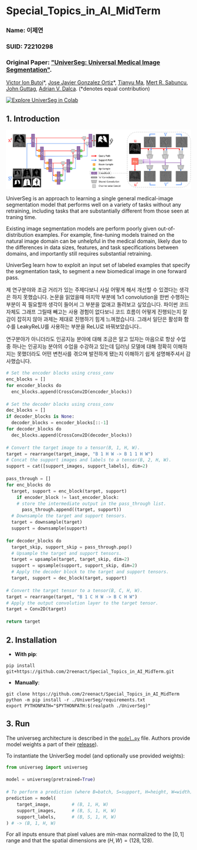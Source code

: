 # Special_Topics_in_AI_MidTerm
### Name: 이제연
### SUID: 72210298
### Original Paper: ["UniverSeg: Universal Medical Image Segmentation"](http://arxiv.org/abs/2304.06131).
[Victor Ion Butoi](https://victorbutoi.github.io)\*,
[Jose Javier Gonzalez Ortiz](https://josejg.com)\*,
[Tianyu Ma](https://www.linkedin.com/in/tianyu-ma-472219174/),
[Mert R. Sabuncu](https://sabuncu.engineering.cornell.edu/),
[John Guttag](https://people.csail.mit.edu/guttag/),
[Adrian V. Dalca](http://www.mit.edu/~adalca/). (\*denotes equal contribution)
 
[![Explore UniverSeg in Colab](https://colab.research.google.com/assets/colab-badge.svg)](https://colab.research.google.com/drive/10Vrbb6kyelXeGlGbmJhyhNkG9YwnwiBY)<br>

## 1. Introduction

![network](https://raw.githubusercontent.com/JJGO/UniverSeg/gh-pages/assets/images/network-architecture.png)

UniverSeg is an approach to learning a single general medical-image segmentation model that performs well on a variety of tasks without any retraining, including tasks that are substantially different from those seen at traning time.

Existing image segmentation models are perform poorly given out-of-distribution examples. For example, fine-tuning models trained on the natural image domain
can be unhelpful in the medical domain, likely due to the differences in data sizes, features, and task specifications between domains, and importantly still requires substantial retraining.

UniverSeg learn how to exploit an input set of labeled examples that specify the segmentation task, to segment a new biomedical image in one forward pass.

제 연구분야와 조금 거리가 있는 주제다보니 사실 어떻게 해서 개선할 수 있겠다는 생각은 하지 못했습니다.
논문을 읽었을때 마지막 부분에 1x1 convolution을 한번 수행하는 부분이 꼭 필요할까 생각이 들어서 그 부분을 없애고 돌려보고 싶었습니다.
파이썬 코드 자체도 그래프 그릴때 빼고는 사용 경험이 없다보니 코드 흐름이 어떻게 진행되는지 잘 감이 잡히지 않아 과제는 제대로 진행하기 힘게 느껴졌습니다.
그래서 일단은 활성화 함수를 LeakyReLU를 사용하는 부분을 ReLU로 바꿔보았습니다..

연구분야가 아니더라도 인공지능 분야에 대해 조금은 알고 있자는 마음으로 항상 수업 중 하나는 인공지능 분야의 수업을 수강하고 있는데
딥러닝 모델에 대해 정확히 이해하지는 못했더라도 어떤 변천사를 겪으며 발전하게 됐는지 이해하기 쉽게 설명해주셔서 감사했습니다.

```python
# Set the encoder blocks using cross_conv
enc_blocks = []
for encoder_blocks do
  enc_blocks.append(CrossConv2D(encoder_blocks))

# Set the decoder blocks using cross_conv
dec_blocks = []
if decoder_blocks is None:
  decoder_blocks = encoder_blocks[::-1]
for decoder_blocks do
  dec_blocks.append(CrossConv2D(decoder_blocks))

# Convert the target image to a tensor(B, 1, H, W).
target = rearrange(target_image, "B 1 H W -> B 1 1 H W")
# Concat the support images and labels to a tensor(B, 2, H, W).
support = cat([support_images, support_labels], dim=2)

pass_through = []
for enc_blocks do
  target, support = enc_block(target, support)
    if encoder_block != last_encoder_block:
    # store the intermediate output in the pass_through list.
      pass_through.append((target, support))
  # Downsample the target and support tensors.
  target = downsample(target)
  support = downsample(support)

for decoder_blocks do
  target_skip, support_skip = pass_through.pop()
  # Upsample the target and support tensors.
  target = upsample(target, target_skip, dim=2)
  support = upsample(support, support_skip, dim=2)
  # Apply the decoder block to the target and support tensors.
  target, support = dec_block(target, support)

# Convert the target tensor to a tensor(B, C, H, W).
target = rearrange(target, "B 1 C H W -> B C H W")
# Apply the output convolution layer to the target tensor.
target = Conv2D(target)

return target
```

## 2. Installation
- **With pip**:
```shell
pip install git+https://github.com/2reenact/Special_Topics_in_AI_MidTerm.git
```

- **Manually**:
```shell
git clone https://github.com/2reenact/Special_Topics_in_AI_MidTerm
python -m pip install -r ./UniverSeg/requirements.txt
export PYTHONPATH="$PYTHONPATH:$(realpath ./UniverSeg)"
```

## 3. Run

The universeg architecture is described in the [`model.py`](https://github.com/2reenact/Special_Topics_in_AI_MidTerm/blob/master/universeg/model.py#L125) file.
Authors provide model weights a part of their [release](https://github.com/JJGO/UniverSeg/releases/tag/weights)).

To instantiate the UniverSeg model (and optionally use provided weights):
```python
from universeg import universeg

model = universeg(pretrained=True)

# To perform a prediction (where B=batch, S=support, H=height, W=width)
prediction = model(
    target_image,        # (B, 1, H, W)
    support_images,      # (B, S, 1, H, W)
    support_labels,      # (B, S, 1, H, W)
) # -> (B, 1, H, W)

```
For all inputs ensure that pixel values are min-max normalized to the $[0,1]$ range and that the spatial dimensions are $(H, W) = (128, 128)$.

